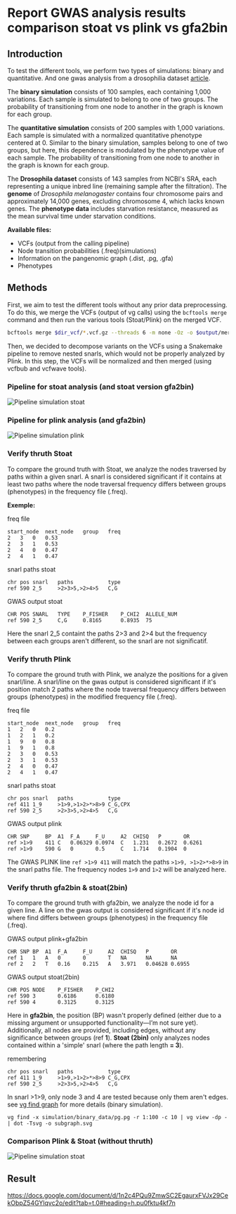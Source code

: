 # Report GWAS analysis results comparison stoat vs plink vs gfa2bin

## Introduction
To test the different tools, we perform two types of simulations: binary and quantitative. And one gwas analysis from a drosophilia dataset [article](https://doi.org/10.1038/nature10811).

The **binary simulation** consists of 100 samples, each containing 1,000 variations. Each sample is simulated to belong to one of two groups. The probability of transitioning from one node to another in the graph is known for each group.  

The **quantitative simulation** consists of 200 samples with 1,000 variations. Each sample is simulated with a normalized quantitative phenotype centered at 0. Similar to the binary simulation, samples belong to one of two groups, but here, this dependence is modulated by the phenotype value of each sample. The probability of transitioning from one node to another in the graph is known for each group.  

The **Drosophila dataset** consists of 143 samples from NCBI's SRA, each representing a unique inbred line (remaining sample after the filtration). The **genome** of *Drosophila melanogaster* contains four chromosome pairs and approximately 14,000 genes, excluding chromosome 4, which lacks known genes. The **phenotype data** includes starvation resistance, measured as the mean survival time under starvation conditions.

**Available files:**  
- VCFs (output from the calling pipeline)  
- Node transition probabilities (.freq)(simulations)
- Information on the pangenomic graph (.dist, .pg, .gfa)  
- Phenotypes

## Methods  
First, we aim to test the different tools without any prior data preprocessing. To do this, we merge the VCFs (output of vg calls) using the `bcftools merge` command and then run the various tools (Stoat/Plink) on the merged VCF.

```bash
bcftools merge $dir_vcf/*.vcf.gz --threads 6 -m none -Oz -o $output/merged_vcf.vcf
```

Then, we decided to decompose variants on the VCFs using a Snakemake pipeline to remove nested snarls, which would not be properly analyzed by Plink. In this step, the VCFs will be normalized and then merged (using vcfbub and vcfwave tools).

### Pipeline for stoat analysis (and stoat version gfa2bin)
![Pipeline simulation stoat](pictures/stoat.jpg)

### Pipeline for plink analysis (and gfa2bin)
![Pipeline simulation plink](pictures/plink.jpg)

### Verify thruth Stoat

To compare the ground truth with Stoat, we analyze the nodes traversed by paths within a given snarl. A snarl is considered significant if it contains at least two paths where the node traversal frequency differs between groups (phenotypes) in the frequency file (.freq).

**Exemple:**

freq file
```
start_node	next_node	group	freq
2	3	0	0.53
2	3	1	0.53
2	4	0	0.47
2	4	1	0.47
```

snarl paths stoat
```
chr	pos	snarl	paths	        type
ref	590	2_5	    >2>3>5,>2>4>5	C,G
```

GWAS output stoat
```
CHR	POS	SNARL	TYPE	P_FISHER	P_CHI2	ALLELE_NUM
ref	590	2_5	    C,G	    0.8165	    0.8935	75
```

Here the snarl 2_5 containt the paths 2>3 and 2>4 but the frequency between each groups aren't different, so the snarl are not significatif.

### Verify thruth Plink
To compare the ground truth with Plink, we analyze the positions for a given snarl/line. A snarl/line on the gwas output is considered significant if it's position match 2 paths where the node traversal frequency differs between groups (phenotypes) in the modified frequency file (.freq).

freq file
```
start_node	next_node	group	freq
1	2	0	0.2
1	2	1	0.2
1	9	0	0.8
1	9	1	0.8
2	3	0	0.53
2	3	1	0.53
2	4	0	0.47
2	4	1	0.47
```

snarl paths stoat
```
chr	pos	snarl	paths	        type
ref	411	1_9	    >1>9,>1>2>*>8>9	C_G,CPX
ref	590	2_5	    >2>3>5,>2>4>5	C,G
```

GWAS output plink
```
CHR	SNP	    BP	A1	F_A	    F_U	    A2	CHISQ	P	    OR
ref	>1>9	411	C	0.06329	0.0974	C	1.231	0.2672	0.6261
ref	>1>9	590	G	0	    0.5	    C	1.714	0.1904	0
```

The GWAS PLINK line `ref >1>9 411` will match the paths `>1>9, >1>2>*>8>9` in the snarl paths file. The frequency nodes `1>9` and `1>2` will be analyzed here.

### Verify thruth gfa2bin & stoat(2bin)
To compare the ground truth with gfa2bin, we analyze the node id for a given line. A line on the gwas output is considered significant if it's node id where find differs between groups (phenotypes) in the frequency file (.freq).

GWAS output plink+gfa2bin
```
CHR	SNP	BP	A1	F_A	    F_U	    A2	CHISQ	P	    OR
ref	1	1	A	0	    0	    T	NA	    NA	    NA
ref	2	2	T	0.16	0.215	A	3.971	0.04628	0.6955
```

GWAS output stoat(2bin)
```
CHR	POS	NODE	P_FISHER	P_CHI2
ref	590	3	    0.6186	    0.6180
ref	590	4	    0.3125	    0.3125
```

Here in **gfa2bin**, the position (BP) wasn't properly defined (either due to a missing argument or unsupported functionality—I’m not sure yet). Additionally, all nodes are provided, including edges, without any significance between groups (ref **1**). **Stoat (2bin)** only analyzes nodes contained within a 'simple' snarl (where the path length **= 3**).

remembering
```
chr	pos	snarl	paths	        type
ref	411	1_9	    >1>9,>1>2>*>8>9	C_G,CPX
ref	590	2_5	    >2>3>5,>2>4>5	C,G
```

In snarl >1>9, only node 3 and 4 are tested because only them aren't edges.
see [vg find graph](pictures/subgraph.svg) for more details (binary simulation).

```
vg find -x simulation/binary_data/pg.pg -r 1:100 -c 10 | vg view -dp - | dot -Tsvg -o subgraph.svg
```

### Comparison Plink & Stoat (without thruth)
![Pipeline simulation stoat](pictures/stoatVSplink.jpg)

## Result

https://docs.google.com/document/d/1n2c4PQu9ZmwSC2EgaurxFVJx29CekObpZ54GYlqvc2o/edit?tab=t.0#heading=h.pu0fktu4kf7n
